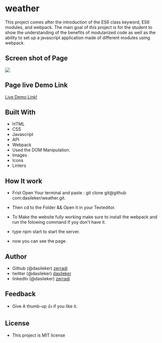 # weather
 This project comes after the introduction of the ES6 class keyword, ES6 modules, and webpack. The main goal of this project is for the student to show the understanding of the benefits of modularized code as well as the ability to set up a javascript application made of different modules using webpack.


 ## Screen shot of Page
<img src="./dist/images/captured.gif">


 ## Page live Demo Link

 [Live Demo Link!](http://raw.githack.com/dasileker/weather/feature/dist/index.html)

 ## Built With

 - HTML
 - CSS
 - Javascript 
 - API
 - Webpack
 - Used the DOM Manipulation.
 - Images
 - Icons
 - Linters

 ## How It work 
  - Frist Open Your terminal and paste : git clone git@github com:dasileker/weather.git.

  - Then cd to the Folder && Open it in your Texteditor.

  - To Make the website fully working make sure to install the webpack
    and run the folowing command if yoy don't have it.
  - type npm start to start the server.
  - now you can see the page.



  ## Author

  - Github (@dasileker)  [zerradi](www.github.com/dasileker)
  - twitter (@dasileker)  [dasileker](www.twitter.com/dasileker)
  - linkedIn (@dasileker)  [zerradi](https://www.linkedin.com/in/amine-zerradi-46b0a697/)

 ## Feedback

 - Give A  thumb-up 👍 if you like it.


 ## License 

 - This project is MIT license